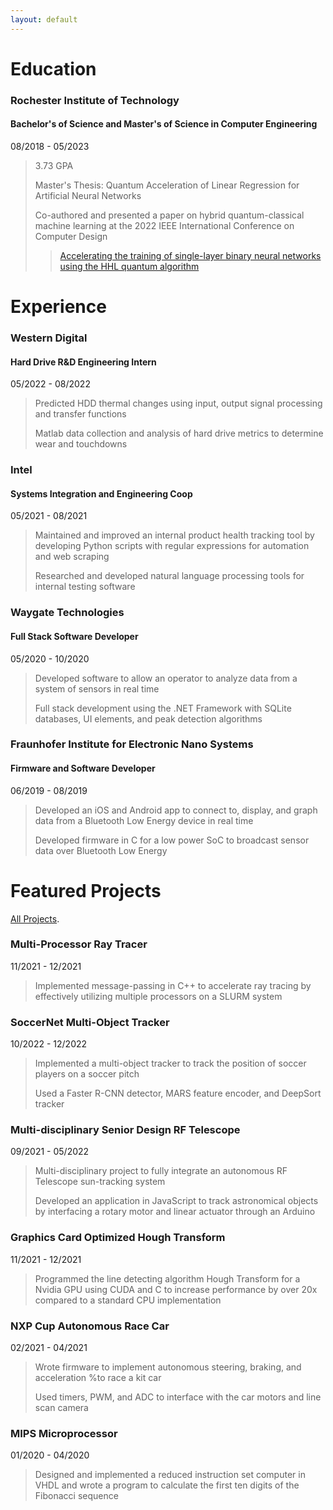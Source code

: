 ```yaml
---
layout: default
---
```


# Education

### Rochester Institute of Technology
#### Bachelor's of Science and Master's of Science in Computer Engineering

08/2018 - 05/2023

> 3.73 GPA
> 
> Master's Thesis: Quantum Acceleration of Linear Regression for Artificial Neural Networks  
> 
> Co-authored and presented a paper on hybrid quantum-classical machine learning at the 2022 IEEE International Conference on Computer Design  
>
>> [Accelerating the training of single-layer binary neural networks using the HHL quantum algorithm](https://arxiv.org/abs/2210.12707)

# Experience

### Western Digital
#### Hard Drive R&D Engineering Intern

05/2022 - 08/2022

> Predicted HDD thermal changes using input, output signal processing and transfer functions
>
> Matlab data collection and analysis of hard drive metrics to determine wear and touchdowns

### Intel
#### Systems Integration and Engineering Coop

05/2021 - 08/2021

> Maintained and improved an internal product health tracking tool by developing Python scripts with regular expressions for automation and web scraping
>
> Researched and developed natural language processing tools for internal testing software

### Waygate Technologies
#### Full Stack Software Developer

05/2020 - 10/2020

> Developed software to allow an operator to analyze data from a system of sensors in real time
>
> Full stack development using the .NET Framework with SQLite databases, UI elements, and peak detection algorithms

### Fraunhofer Institute for Electronic Nano Systems
#### Firmware and Software Developer

06/2019 - 08/2019

> Developed an iOS and Android app to connect to, display, and graph data from a Bluetooth Low Energy device in real time
> 
> Developed firmware in C for a low power SoC to broadcast sensor data over Bluetooth Low Energy

# Featured Projects

[All Projects](./projects.html).

### Multi-Processor Ray Tracer

11/2021 - 12/2021

> Implemented message-passing in C++ to accelerate ray tracing by effectively utilizing multiple processors on a SLURM system

### SoccerNet Multi-Object Tracker

10/2022 - 12/2022

> Implemented a multi-object tracker to track the position of soccer players on a soccer pitch
> 
> Used a Faster R-CNN detector, MARS feature encoder, and DeepSort tracker

### Multi-disciplinary Senior Design RF Telescope

09/2021 - 05/2022

> Multi-disciplinary project to fully integrate an autonomous RF Telescope sun-tracking system
> 
> Developed an application in JavaScript to track astronomical objects by interfacing a rotary motor and linear actuator through an Arduino

### Graphics Card Optimized Hough Transform

11/2021 - 12/2021

> Programmed the line detecting algorithm Hough Transform for a Nvidia GPU using CUDA and C to increase performance by over 20x compared to a standard CPU implementation

### NXP Cup Autonomous Race Car

02/2021 - 04/2021

> Wrote firmware to implement autonomous steering, braking, and acceleration %to race a kit car
>
> Used timers, PWM, and ADC to interface with the car motors and line scan camera

### MIPS Microprocessor

01/2020 - 04/2020

> Designed and implemented a reduced instruction set computer in VHDL and wrote a program to calculate the first ten digits of the Fibonacci sequence
